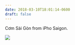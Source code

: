```yaml
---
date: 2018-03-10T18:01:14-0600
draft: false
---
```


Cơm Sài Gòn from iPho Saigon.

![](/images/2018/50460f3e08.jpg)

